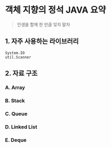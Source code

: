# 객체 지향의 정석 JAVA 요약
> 인생을 함께 한 만큼 잊지 말자

## 1. 자주 사용하는 라이브러리
    System.IO
    util.Scanner

## 2. 자료 구조
### A. Array

### B. Stack

### C. Queue

### D. Linked List

### E. Deque

